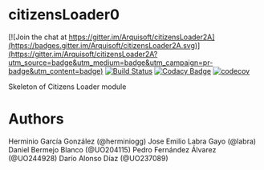 # citizensLoader0

[![Join the chat at https://gitter.im/Arquisoft/citizensLoader2A](https://badges.gitter.im/Arquisoft/citizensLoader2A.svg)](https://gitter.im/Arquisoft/citizensLoader2A?utm_source=badge&utm_medium=badge&utm_campaign=pr-badge&utm_content=badge)
[![Build Status](https://travis-ci.org/Arquisoft/citizensLoader2A.svg?branch=master)](https://travis-ci.org/Arquisoft/citizensLoader2A)
[![Codacy Badge](https://api.codacy.com/project/badge/Grade/e680327c40a44a6b8378a8171066e341)](https://www.codacy.com/app/jelabra/citizensLoader2A?utm_source=github.com&utm_medium=referral&utm_content=Arquisoft/citizensLoader2A&utm_campaign=badger)
[![codecov](https://codecov.io/gh/Arquisoft/citizensLoader2A/branch/master/graph/badge.svg)](https://codecov.io/gh/Arquisoft/citizensLoader2A)

Skeleton of Citizens Loader module

# Authors

Herminio García González (@herminiogg)
Jose Emilio Labra Gayo (@labra)
Daniel Bermejo Blanco (@UO204115)
Pedro Fernández Álvarez (@UO244928)
Darío Alonso Díaz (@UO237089)
